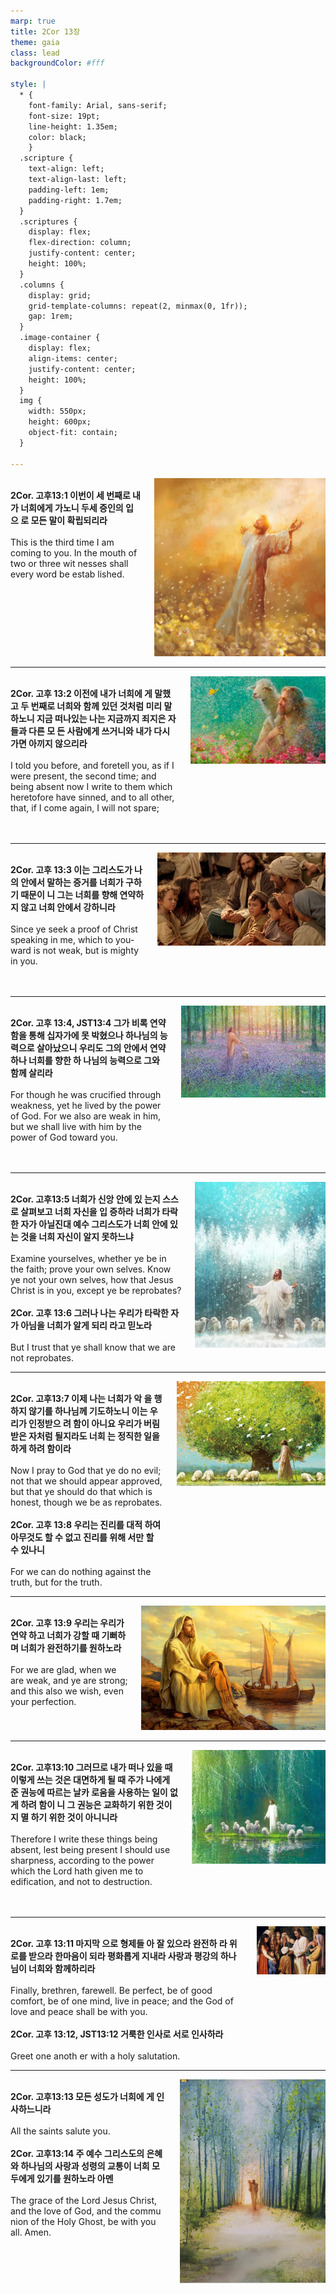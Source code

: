 ```yaml
---
marp: true
title: 2Cor 13장
theme: gaia
class: lead
backgroundColor: #fff

style: |
  * {
    font-family: Arial, sans-serif;
    font-size: 19pt;
    line-height: 1.35em;
    color: black;
    }
  .scripture {
    text-align: left;
    text-align-last: left;
    padding-left: 1em;
    padding-right: 1.7em;
  }
  .scriptures {
    display: flex;
    flex-direction: column;
    justify-content: center;
    height: 100%;
  }
  .columns {
    display: grid;
    grid-template-columns: repeat(2, minmax(0, 1fr));
    gap: 1rem;
  }
  .image-container {
    display: flex;
    align-items: center;
    justify-content: center;
    height: 100%;
  }
  img {
    width: 550px;
    height: 600px;
    object-fit: contain;
  }

---
```


<div class="columns">
  <div class="scriptures">
    <br>
    <div class="scripture">
      <b>2Cor. 고후13:1 이번이 세 번째로 내 가 너희에게 가노니 두세 증인의 입으 로 모든 말이 확립되리라 
      </b>
    </div>
    <br>
    <div class="scripture">This is the third time I am coming to you. In the mouth of two or three wit nesses shall every word be estab lished. 
    </div>
    <br>
    <div class="scripture">
      <b>
      </b>
    </div>
    <br>
    <div class="scripture">
    </div>         
  </div>
  <div class="image-container">
    <img src='../../pictures/picture_14.jpg'>
  </div>
</div>

---

<div class="columns">
  <div class="scriptures">
    <br>
    <div class="scripture">
      <b>2Cor. 고후 13:2 이전에 내가 너희에 게 말했고 두 번째로 너희와 함께 있던 것처럼 미리 말하노니 지금 떠나있는 나는 지금까지 죄지은 자들과 다른 모 든 사람에게 쓰거니와 내가 다시 가면 아끼지 않으리라 
      </b>
    </div>
    <br>
    <div class="scripture">I told you before, and foretell you, as if I were present, the second time; and being absent now I write to them which heretofore have sinned, and to all other, that, if I come again, I will not spare; 
    </div>
    <br>
    <div class="scripture">
      <b>
      </b>
    </div>
    <br>
    <div class="scripture">
    </div>         
  </div>
  <div class="image-container">
    <img src='../../pictures/picture_37.jpg'>
  </div>
</div>

---

<div class="columns">
  <div class="scriptures">
    <br>
    <div class="scripture">
      <b>2Cor. 고후 13:3 이는 그리스도가 나 의 안에서 말하는 증거를 너희가 구하 기 때문이 니 그는 너희를 향해 연약하 지 않고 너희 안에서 강하니라 
      </b>
    </div>
    <br>
    <div class="scripture">Since ye seek a proof of Christ speaking in me, which to you-ward is not weak, but is mighty in you. 
    </div>
    <br>
    <div class="scripture">
      <b>
      </b>
    </div>
    <br>
    <div class="scripture">
    </div>         
  </div>
  <div class="image-container">
    <img src='../../pictures/picture_123.jpg'>
  </div>
</div>

---

<div class="columns">
  <div class="scriptures">
    <br>
    <div class="scripture">
      <b>2Cor. 고후 13:4, JST13:4 그가 비록 연약함을 통해 십자가에 못 박혔으나 하나님의 능력으로 살아났으니 우리도 그의 안에서 연약하나 너희를 향한 하 나님의 능력으로 그와 함께 살리라 
      </b>
    </div>
    <br>
    <div class="scripture">For though he was crucified through weakness, yet he lived by the power of God. For we also are weak in him, but we shall live with him by the power of God toward you. 
    </div>
    <br>
    <div class="scripture">
      <b>
      </b>
    </div>
    <br>
    <div class="scripture">
    </div>         
  </div>
  <div class="image-container">
    <img src='../../pictures/picture_25.jpg'>
  </div>
</div>

---

<div class="columns">
  <div class="scriptures">
    <br>
    <div class="scripture">
      <b>2Cor. 고후13:5 너희가 신앙 안에 있 는지 스스로 살펴보고 너희 자신을 입 증하라 너희가 타락한 자가 아닐진대 예수 그리스도가 너희 안에 있는 것을 너희 자신이 알지 못하느냐 
      </b>
    </div>
    <br>
    <div class="scripture">Examine yourselves, whether ye be in the faith; prove your own selves. Know ye not your own selves, how that Jesus Christ is in you, except ye be reprobates? 
    </div>
    <br>
    <div class="scripture">
      <b>2Cor. 고후 13:6 그러나 나는 우리가 타락한 자가 아님을 너희가 알게 되리 라고 믿노라 
      </b>
    </div>
    <br>
    <div class="scripture">But I trust that ye shall know that we are not reprobates. 
    </div>         
  </div>
  <div class="image-container">
    <img src='../../pictures/picture_89.jpg'>
  </div>
</div>

---

<div class="columns">
  <div class="scriptures">
    <br>
    <div class="scripture">
      <b>2Cor. 고후13:7 이제 나는 너희가 악 을 행하지 않기를 하나님께 기도하노니 이는 우리가 인정받으 려 함이 아니요 우리가 버림받은 자처럼 될지라도 너희 는 정직한 일을 하게 하려 함이라 
      </b>
    </div>
    <br>
    <div class="scripture">Now I pray to God that ye do no evil; not that we should appear approved, but that ye should do that which is honest, though we be as reprobates. 
    </div>
    <br>
    <div class="scripture">
      <b>2Cor. 고후 13:8 우리는 진리를 대적 하여 아무것도 할 수 없고 진리를 위해 서만 할 수 있나니 
      </b>
    </div>
    <br>
    <div class="scripture">For we can do nothing against the truth, but for the truth. 
    </div>         
  </div>
  <div class="image-container">
    <img src='../../pictures/picture_56.jpg'>
  </div>
</div>

---

<div class="columns">
  <div class="scriptures">
    <br>
    <div class="scripture">
      <b>2Cor. 고후 13:9 우리는 우리가 연약 하고 너희가 강할 때 기뻐하며 너희가 완전하기를 원하노라 
      </b>
    </div>
    <br>
    <div class="scripture">For we are glad, when we are weak, and ye are strong; and this also we wish, even your perfection. 
    </div>
    <br>
    <div class="scripture">
      <b>
      </b>
    </div>
    <br>
    <div class="scripture">
    </div>         
  </div>
  <div class="image-container">
    <img src='../../pictures/picture_67.jpg'>
  </div>
</div>

---

<div class="columns">
  <div class="scriptures">
    <br>
    <div class="scripture">
      <b>2Cor. 고후13:10 그러므로 내가 떠나 있을 때 이렇게 쓰는 것은 대면하게 될 때 주가 나에게 준 권능에 따르는 날카 로움을 사용하는 일이 없게 하려 함이 니 그 권능은 교화하기 위한 것이지 멸 하기 위한 것이 아니니라 
      </b>
    </div>
    <br>
    <div class="scripture">Therefore I write these things being absent, lest being present I should use sharpness, according to the power which the Lord hath given me to edification, and not to destruction. 
    </div>
    <br>
    <div class="scripture">
      <b>
      </b>
    </div>
    <br>
    <div class="scripture">
    </div>         
  </div>
  <div class="image-container">
    <img src='../../pictures/picture_26.jpg'>
  </div>
</div>

---

<div class="columns">
  <div class="scriptures">
    <br>
    <div class="scripture">
      <b>2Cor. 고후 13:11 마지막 으로 형제들 아 잘 있으라 완전하 라 위로를 받으라 한마음이 되라 평화롭게 지내라 사랑과 평강의 하나님이 너희와 함께하리라 
      </b>
    </div>
    <br>
    <div class="scripture">Finally, brethren, farewell. Be perfect, be of good comfort, be of one mind, live in peace; and the God of love and peace shall be with you. 
    </div>
    <br>
    <div class="scripture">
      <b>2Cor. 고후 13:12, JST13:12 거룩한 인사로 서로 인사하라 
      </b>
    </div>
    <br>
    <div class="scripture">Greet one anoth er with a holy salutation. 
    </div>         
  </div>
  <div class="image-container">
    <img src='../../pictures/picture_137.jpg'>
  </div>
</div>

---

<div class="columns">
  <div class="scriptures">
    <br>
    <div class="scripture">
      <b>2Cor. 고후13:13 모든 성도가 너희에 게 인사하느니라 
      </b>
    </div>
    <br>
    <div class="scripture">All the saints salute you. 
    </div>
    <br>
    <div class="scripture">
      <b>2Cor. 고후13:14 주 예수 그리스도의 은혜와 하나님의 사랑과 성령의 교통이 너희 모두에게 있기를 원하노라 아멘 
      </b>
    </div>
    <br>
    <div class="scripture">The grace of the Lord Jesus Christ, and the love of God, and the commu nion of the Holy Ghost, be with you all. Amen.
    </div>         
  </div>
  <div class="image-container">
    <img src='../../pictures/picture_70.jpg'>
  </div>
</div>

